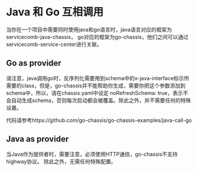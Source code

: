 # Java 和 Go 互相调用

当你在一个项目中需要同时使用java和go语言时，java语言对应的框架为servicecomb-java-chassis，
go对应的框架为go-chassis，他们之间可以通过servicecomb-service-center进行关联。

## Go as provider

请注意，java调用go时，反序列化需要用到schema中的x-java-interface标示所需要的class，但是，go-chassis并不能帮助你生成，需要你把这个参数添加到schema中，所以，请在chassis.yaml中设定 noRefreshSchema: true，表示不会自动生成schema，否则每次启动都会被覆盖。除此之外，并不需要任何的特殊设置。

代码请参考https://github.com/go-chassis/go-chassis-examples/java-call-go

## Java as provider

当Java作为提供者时，需要注意，必须使用HTTP通信，go-chassis不支持highway协议。
除此之外，无需任何特殊配置。